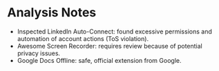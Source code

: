 # Analysis Notes

- Inspected LinkedIn Auto-Connect: found excessive permissions and automation of account actions (ToS violation).
- Awesome Screen Recorder: requires review because of potential privacy issues.
- Google Docs Offline: safe, official extension from Google.

